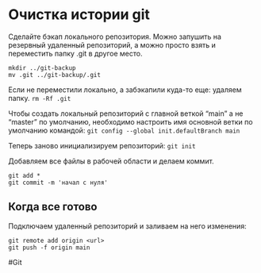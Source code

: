 # Очистка истории git
Сделайте бэкап локального репозитория. Можно запушить на резервный удаленный репозиторий, а можно просто взять и переместить папку .git в другое место.
```
mkdir ../git-backup
mv .git ../git-backup/.git
```

Если не переместили локально, а забэкапили куда-то еще: удаляем папку.
`rm -Rf .git`

Чтобы создать локальный репозиторий с главной веткой “main” а не “master” по умолчанию, необходимо настроить имя основной ветки по умолчанию командой:
`git config --global init.defaultBranch main`

Теперь заново инициализируем репозиторий:
`git init`

Добавляем все файлы в рабочей области и делаем коммит.
```
git add *
git commit -m 'начал с нуля'
```

## Когда все готово
Подключаем удаленный репозиторий и заливаем на него изменения:
```
git remote add origin <url>
git push -f origin main
```

#Git